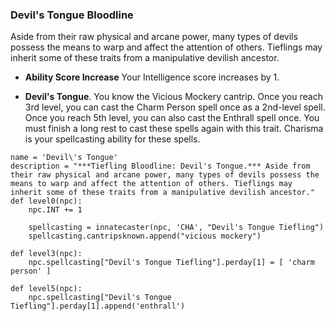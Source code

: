 ### Devil's Tongue Bloodline
Aside from their raw physical and arcane power, many types of devils possess the means to warp and affect the attention of others. Tieflings may inherit some of these traits from a manipulative devilish ancestor.

* **Ability Score Increase** Your Intelligence score increases by 1.

* **Devil's Tongue**. You know the Vicious Mockery cantrip. Once you reach 3rd level, you can cast the Charm Person spell once as a 2nd-level spell. Once you reach 5th level, you can also cast the Enthrall spell once. You must finish a long rest to cast these spells again with this trait. Charisma is your spellcasting ability for these spells.

```
name = 'Devil\'s Tongue'
description = "***Tiefling Bloodline: Devil's Tongue.*** Aside from their raw physical and arcane power, many types of devils possess the means to warp and affect the attention of others. Tieflings may inherit some of these traits from a manipulative devilish ancestor."
def level0(npc):
    npc.INT += 1

    spellcasting = innatecaster(npc, 'CHA', "Devil's Tongue Tiefling")
    spellcasting.cantripsknown.append("vicious mockery")

def level3(npc):
    npc.spellcasting["Devil's Tongue Tiefling"].perday[1] = [ 'charm person' ]

def level5(npc):
    npc.spellcasting["Devil's Tongue Tiefling"].perday[1].append('enthrall')
```
